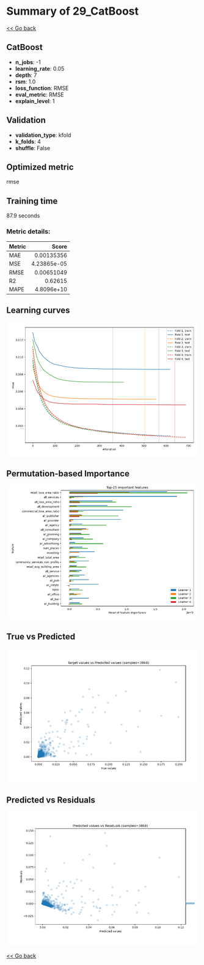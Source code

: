 # Summary of 29_CatBoost

[<< Go back](../README.md)


## CatBoost
- **n_jobs**: -1
- **learning_rate**: 0.05
- **depth**: 7
- **rsm**: 1.0
- **loss_function**: RMSE
- **eval_metric**: RMSE
- **explain_level**: 1

## Validation
 - **validation_type**: kfold
 - **k_folds**: 4
 - **shuffle**: False

## Optimized metric
rmse

## Training time

87.9 seconds

### Metric details:
| Metric   |       Score |
|:---------|------------:|
| MAE      | 0.00135356  |
| MSE      | 4.23865e-05 |
| RMSE     | 0.00651049  |
| R2       | 0.62615     |
| MAPE     | 4.8096e+10  |



## Learning curves
![Learning curves](learning_curves.png)

## Permutation-based Importance
![Permutation-based Importance](permutation_importance.png)
## True vs Predicted

![True vs Predicted](true_vs_predicted.png)


## Predicted vs Residuals

![Predicted vs Residuals](predicted_vs_residuals.png)



[<< Go back](../README.md)
